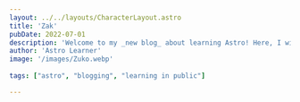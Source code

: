 ```yaml
---
layout: ../../layouts/CharacterLayout.astro
title: 'Zak'
pubDate: 2022-07-01
description: 'Welcome to my _new blog_ about learning Astro! Here, I will share my learning journey as I build a new website.'
author: 'Astro Learner'
image: '/images/Zuko.webp'
    
tags: ["astro", "blogging", "learning in public"]

---
```





